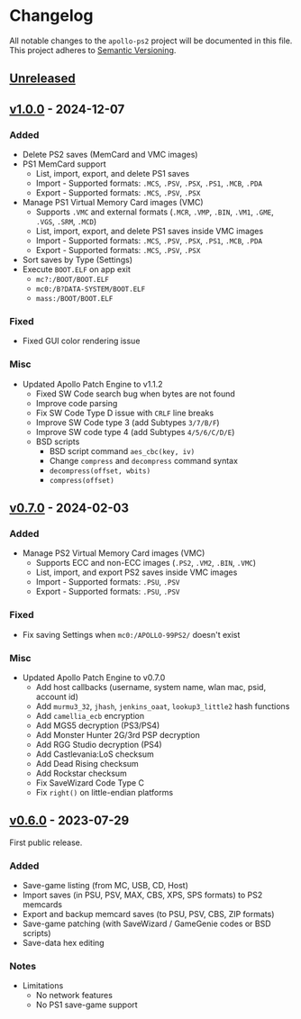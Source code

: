 # Changelog

All notable changes to the `apollo-ps2` project will be documented in this file. This project adheres to [Semantic Versioning](https://semver.org/spec/v2.0.0.html).

## [Unreleased]()

## [v1.0.0](https://github.com/bucanero/apollo-ps2/releases/tag/v1.0.0) - 2024-12-07

### Added

* Delete PS2 saves (MemCard and VMC images)
* PS1 MemCard support
  - List, import, export, and delete PS1 saves
  - Import - Supported formats: `.MCS`, `.PSV`, `.PSX`, `.PS1`, `.MCB`, `.PDA`
  - Export - Supported formats: `.MCS`, `.PSV`, `.PSX`
* Manage PS1 Virtual Memory Card images (VMC)
  - Supports `.VMC` and external formats (`.MCR`, `.VMP`, `.BIN`, `.VM1`, `.GME`, `.VGS`, `.SRM`, `.MCD`)
  - List, import, export, and delete PS1 saves inside VMC images
  - Import - Supported formats: `.MCS`, `.PSV`, `.PSX`, `.PS1`, `.MCB`, `.PDA`
  - Export - Supported formats: `.MCS`, `.PSV`, `.PSX`
* Sort saves by Type (Settings)
* Execute `BOOT.ELF` on app exit
  - `mc?:/BOOT/BOOT.ELF`
  - `mc0:/B?DATA-SYSTEM/BOOT.ELF`
  - `mass:/BOOT/BOOT.ELF`

### Fixed

* Fixed GUI color rendering issue

### Misc

* Updated Apollo Patch Engine to v1.1.2
  - Fixed SW Code search bug when bytes are not found
  - Improve code parsing
  - Fix SW Code Type D issue with `CRLF` line breaks
  - Improve SW Code type 3 (add Subtypes `3/7/B/F`)
  - Improve SW code type 4 (add Subtypes `4/5/6/C/D/E`)
  - BSD scripts
    + BSD script command `aes_cbc(key, iv)`
    + Change `compress` and `decompress` command syntax
    + `decompress(offset, wbits)`
    + `compress(offset)`

## [v0.7.0](https://github.com/bucanero/apollo-ps2/releases/tag/v0.7.0) - 2024-02-03

### Added

* Manage PS2 Virtual Memory Card images (VMC)
  * Supports ECC and non-ECC images (`.PS2`, `.VM2`, `.BIN`, `.VMC`)
  * List, import, and export PS2 saves inside VMC images
  * Import - Supported formats: `.PSU`, `.PSV`
  * Export - Supported formats: `.PSU`, `.PSV`

### Fixed

* Fix saving Settings when `mc0:/APOLLO-99PS2/` doesn't exist

### Misc

* Updated Apollo Patch Engine to v0.7.0
  - Add host callbacks (username, system name, wlan mac, psid, account id)
  - Add `murmu3_32`, `jhash`, `jenkins_oaat`, `lookup3_little2` hash functions
  - Add `camellia_ecb` encryption
  - Add MGS5 decryption (PS3/PS4)
  - Add Monster Hunter 2G/3rd PSP decryption
  - Add RGG Studio decryption (PS4)
  - Add Castlevania:LoS checksum
  - Add Dead Rising checksum
  - Add Rockstar checksum
  - Fix SaveWizard Code Type C
  - Fix `right()` on little-endian platforms

## [v0.6.0](https://github.com/bucanero/apollo-ps2/releases/tag/v0.6.0) - 2023-07-29

First public release.

### Added

* Save-game listing (from MC, USB, CD, Host)
* Import saves (in PSU, PSV, MAX, CBS, XPS, SPS formats) to PS2 memcards
* Export and backup memcard saves (to PSU, PSV, CBS, ZIP formats)
* Save-game patching (with SaveWizard / GameGenie codes or BSD scripts)
* Save-data hex editing

### Notes

* Limitations
  * No network features
  * No PS1 save-game support
